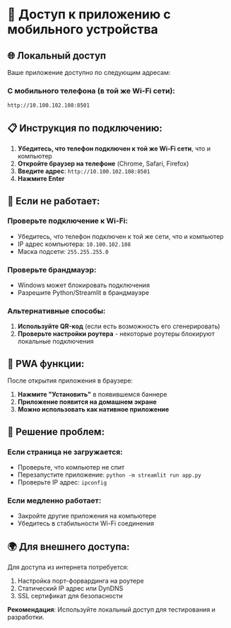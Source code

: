 # 📱 Доступ к приложению с мобильного устройства

## 🌐 Локальный доступ

Ваше приложение доступно по следующим адресам:

### С мобильного телефона (в той же Wi-Fi сети):
```
http://10.100.102.108:8501
```

## 📋 Инструкция по подключению:

1. **Убедитесь, что телефон подключен к той же Wi-Fi сети**, что и компьютер
2. **Откройте браузер на телефоне** (Chrome, Safari, Firefox)
3. **Введите адрес**: `http://10.100.102.108:8501`
4. **Нажмите Enter**

## 🔧 Если не работает:

### Проверьте подключение к Wi-Fi:
- Убедитесь, что телефон подключен к той же сети, что и компьютер
- IP адрес компьютера: `10.100.102.108`
- Маска подсети: `255.255.255.0`

### Проверьте брандмауэр:
- Windows может блокировать подключения
- Разрешите Python/Streamlit в брандмауэре

### Альтернативные способы:
1. **Используйте QR-код** (если есть возможность его сгенерировать)
2. **Проверьте настройки роутера** - некоторые роутеры блокируют локальные подключения

## 📱 PWA функции:

После открытия приложения в браузере:
1. **Нажмите "Установить"** в появившемся баннере
2. **Приложение появится на домашнем экране**
3. **Можно использовать как нативное приложение**

## 🚨 Решение проблем:

### Если страница не загружается:
- Проверьте, что компьютер не спит
- Перезапустите приложение: `python -m streamlit run app.py`
- Проверьте IP адрес: `ipconfig`

### Если медленно работает:
- Закройте другие приложения на компьютере
- Убедитесь в стабильности Wi-Fi соединения

## 🌍 Для внешнего доступа:

Для доступа из интернета потребуется:
1. Настройка порт-форвардинга на роутере
2. Статический IP адрес или DynDNS
3. SSL сертификат для безопасности

**Рекомендация**: Используйте локальный доступ для тестирования и разработки.
